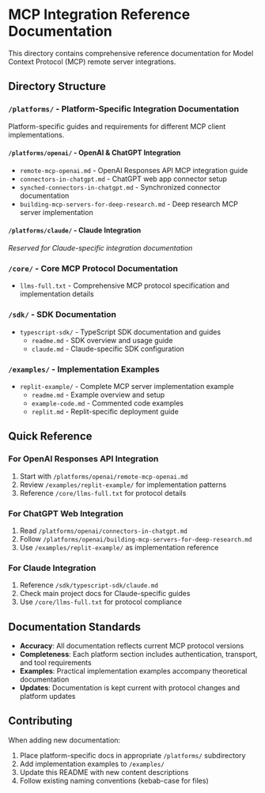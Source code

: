 # MCP Integration Reference Documentation

This directory contains comprehensive reference documentation for Model Context Protocol (MCP) remote server integrations.

## Directory Structure

### `/platforms/` - Platform-Specific Integration Documentation
Platform-specific guides and requirements for different MCP client implementations.

#### `/platforms/openai/` - OpenAI & ChatGPT Integration
- `remote-mcp-openai.md` - OpenAI Responses API MCP integration guide
- `connectors-in-chatgpt.md` - ChatGPT web app connector setup
- `synched-connectors-in-chatgpt.md` - Synchronized connector documentation  
- `building-mcp-servers-for-deep-research.md` - Deep research MCP server implementation

#### `/platforms/claude/` - Claude Integration
*Reserved for Claude-specific integration documentation*

### `/core/` - Core MCP Protocol Documentation
- `llms-full.txt` - Comprehensive MCP protocol specification and implementation details

### `/sdk/` - SDK Documentation
- `typescript-sdk/` - TypeScript SDK documentation and guides
  - `readme.md` - SDK overview and usage guide
  - `claude.md` - Claude-specific SDK configuration

### `/examples/` - Implementation Examples
- `replit-example/` - Complete MCP server implementation example
  - `readme.md` - Example overview and setup
  - `example-code.md` - Commented code examples
  - `replit.md` - Replit-specific deployment guide

## Quick Reference

### For OpenAI Responses API Integration
1. Start with `/platforms/openai/remote-mcp-openai.md`
2. Review `/examples/replit-example/` for implementation patterns
3. Reference `/core/llms-full.txt` for protocol details

### For ChatGPT Web Integration  
1. Read `/platforms/openai/connectors-in-chatgpt.md`
2. Follow `/platforms/openai/building-mcp-servers-for-deep-research.md`
3. Use `/examples/replit-example/` as implementation reference

### For Claude Integration
1. Reference `/sdk/typescript-sdk/claude.md`
2. Check main project docs for Claude-specific guides
3. Use `/core/llms-full.txt` for protocol compliance

## Documentation Standards

- **Accuracy**: All documentation reflects current MCP protocol versions
- **Completeness**: Each platform section includes authentication, transport, and tool requirements
- **Examples**: Practical implementation examples accompany theoretical documentation
- **Updates**: Documentation is kept current with protocol changes and platform updates

## Contributing

When adding new documentation:
1. Place platform-specific docs in appropriate `/platforms/` subdirectory
2. Add implementation examples to `/examples/`
3. Update this README with new content descriptions
4. Follow existing naming conventions (kebab-case for files)